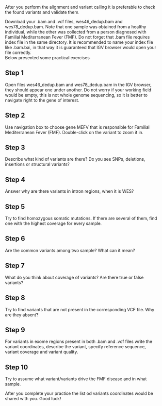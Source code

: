 After you perform the alignment and variant calling it is preferable to check the found variants and validate them.

Download your  .bam and .vcf files, wes46_dedup.bam and wes78_dedup.bam.  Note that one sample was obtained from a healthy individual, while the other was collected from a person diagnosed with Familial Mediterranean Fever (FMF).  Do not forget that .bam file requires index file in the same directory. It is recommended to name your index file like .bam.bai, in that way it is guaranteed that IGV browser would open your file correctly.    
Below presented some practical exercises

## Step 1
Open files wes46_dedup.bam and wes78_dedup.bam in the IGV browser, they should appear one under another. Do not worry if your working field would be empty, this is not whole genome sequencing, so it is better to navigate right to the gene of interest.

## Step 2
Use navigation box to choose gene MEFV that is responsible for Familial Mediterranean Fever (FMF). Double-click on the variant to zoom it in.

## Step 3
Describe what kind of variants are there? Do you see SNPs, deletions, insertions or structural variants?

## Step 4
Answer why are there variants in intron regions, when it is WES?

## Step 5
Try to find homozygous somatic mutations. If there are several of them, find one with the highest coverage for every sample.

## Step 6 
Are the common variants among two sample? What can it mean?

## Step 7
What do you think about coverage of variants? Are there true or false variants?

## Step 8
Try to find variants that are not present in the corresponding VCF file. Why are they absent?

## Step 9
For variants in exome regions present in both .bam and .vcf files write the variant coordinates, describe the variant, specify reference sequence, variant coverage and variant quality.

## Step 10
Try to assume what variant/variants drive the FMF disease and in what sample.

After you complete your practice the list od variants coordinates would be shared with you. Good luck!

